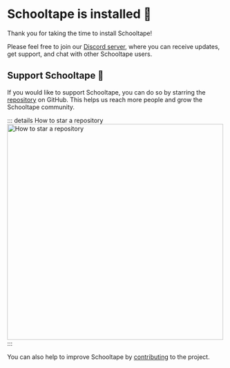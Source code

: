 # Schooltape is installed :tada:

Thank you for taking the time to install Schooltape!

Please feel free to join our [Discord server](https://discord.gg/rZxtGJ98BE), where you can receive updates, get support, and chat with other Schooltape users.

## Support Schooltape :gift_heart:

If you would like to support Schooltape, you can do so by starring the [repository](https://github.com/schooltape/schooltape) on GitHub. This helps us reach more people and grow the Schooltape community.

::: details How to star a repository
<img
src="https://docs.github.com/assets/cb-8462/mw-1440/images/help/stars/unstarring-a-repository.webp"
alt="How to star a repository"
width="500">
:::

You can also help to improve Schooltape by [contributing](/contributing/index.md) to the project.

